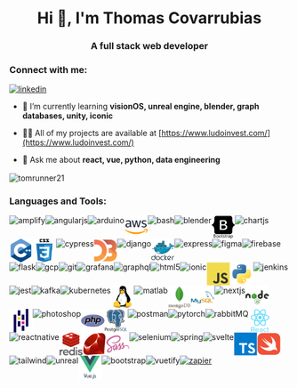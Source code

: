 <!--
**tomrunner21/tomrunner21** is a ✨ _special_ ✨ repository because its `README.md` (this file) appears on your GitHub profile.

Here are some ideas to get you started:

- 🔭 I’m currently working on ...
- 🌱 I’m currently learning ...
- 👯 I’m looking to collaborate on ...
- 🤔 I’m looking for help with ...
- 💬 Ask me about ...
- 📫 How to reach me: ...
- 😄 Pronouns: ...
- ⚡ Fun fact: ...
-->

<h1 align="center">Hi 👋, I'm Thomas Covarrubias</h1>
<h3 align="center">A full stack web developer</h3>

<h3 align="left">Connect with me:</h3>
<p>
<a href='https://linkedin.com/in/thomas-c-34a114110/'><img alt="linkedin" src="https://raw.githubusercontent.com/rahul-jha98/rahul-jha98/561d474902b59c7429ec22bb73e225696c27b202/assets/linkedin.svg" height='18px'/></a>
</p>

- 🌱 I’m currently learning **visionOS, unreal engine, blender, graph databases, unity, iconic**

- 👨‍💻 All of my projects are available at [https://www.ludoinvest.com/](https://www.ludoinvest.com/)

- 💬 Ask me about **react, vue, python, data engineering**





<p><img align="center" src="https://github-readme-stats.vercel.app/api/top-langs?username=tomrunner21&show_icons=true&theme=dark&title_color=ff0000&text_color=7300ff&locale=en&layout=compact" alt="tomrunner21" /></p>

<h3 align="left">Languages and Tools:</h3>
<p>
    <a href="https://aws.amazon.com/amplify/" target="_blank" rel="noreferrer">
    <img
        align="left"
        height="42px"
        alt="amplify"
        src="https://docs.amplify.aws/assets/logo-dark.svg"
    />
    </a>
    <a href="https://angular.io" target="_blank" rel="noreferrer">
    <img
        src="https://www.vectorlogo.zone/logos/angular/angular-icon.svg"
        alt="angularjs"
        align="left"
        height="42px"
    />
    </a>
    <a href="https://www.arduino.cc/" target="_blank" rel="noreferrer">
    <img
        src="https://cdn.worldvectorlogo.com/logos/arduino-1.svg"
        alt="arduino"
        align="left"
        height="42px"
    />
    </a>
    <a href="https://aws.amazon.com" target="_blank" rel="noreferrer">
    <img
        src="https://raw.githubusercontent.com/devicons/devicon/master/icons/amazonwebservices/amazonwebservices-original-wordmark.svg"
        alt="aws"
        align="left"
        height="42px"
    />
    </a>
    <a href="https://www.gnu.org/software/bash/" target="_blank" rel="noreferrer">
    <img
        src="https://www.vectorlogo.zone/logos/gnu_bash/gnu_bash-icon.svg"
        alt="bash"
        align="left"
        height="42px"
    />
    </a>
    <a href="https://www.blender.org/" target="_blank" rel="noreferrer">
    <img
        src="https://download.blender.org/branding/community/blender_community_badge_white.svg"
        alt="blender"
        align="left"
        height="42px"
    />
    </a>
    <a href="https://getbootstrap.com" target="_blank" rel="noreferrer">
    <img
        src="https://raw.githubusercontent.com/devicons/devicon/master/icons/bootstrap/bootstrap-plain-wordmark.svg"
        alt="bootstrap"
        align="left"
        height="42px"
    />
    </a>
    <a href="https://www.chartjs.org" target="_blank" rel="noreferrer">
    <img
        src="https://www.chartjs.org/media/logo-title.svg"
        alt="chartjs"
        align="left"
        height="42px"
    />
    </a>
    <a href="https://www.w3schools.com/cpp/" target="_blank" rel="noreferrer">
    <img
        src="https://raw.githubusercontent.com/devicons/devicon/master/icons/cplusplus/cplusplus-original.svg"
        alt="cplusplus"
        align="left"
        height="42px"
    />
    </a>
    <a href="https://www.w3schools.com/css/" target="_blank" rel="noreferrer">
    <img
        src="https://raw.githubusercontent.com/devicons/devicon/master/icons/css3/css3-original-wordmark.svg"
        alt="css3"
        align="left"
        height="42px"
    />
    </a>
    <a href="https://www.cypress.io" target="_blank" rel="noreferrer">
    <img
        src="https://raw.githubusercontent.com/simple-icons/simple-icons/6e46ec1fc23b60c8fd0d2f2ff46db82e16dbd75f/icons/cypress.svg"
        alt="cypress"
        align="left"
        height="42px"
    />
    </a>
    <a href="https://d3js.org/" target="_blank" rel="noreferrer">
    <img
        src="https://raw.githubusercontent.com/devicons/devicon/master/icons/d3js/d3js-original.svg"
        alt="d3js"
        align="left"
        height="42px"
    />
    </a>
    <a href="https://www.djangoproject.com/" target="_blank" rel="noreferrer">
    <img
        src="https://cdn.worldvectorlogo.com/logos/django.svg"
        alt="django"
        align="left"
        height="42px"
    />
    </a>
</p>
<p>
    <a href="https://www.docker.com/" target="_blank" rel="noreferrer">
    <img
        src="https://raw.githubusercontent.com/devicons/devicon/master/icons/docker/docker-original-wordmark.svg"
        alt="docker"
        align="left"
        height="42px"
    />
    </a>
    <a href="https://expressjs.com" target="_blank" rel="noreferrer">
    <img
        src="https://www.vectorlogo.zone/logos/expressjs/expressjs-ar21.svg"
        alt="express"
        align="left"
        height="42px"
    />
    </a>
    <a href="https://www.figma.com/" target="_blank" rel="noreferrer">
    <img
        src="https://www.vectorlogo.zone/logos/figma/figma-icon.svg"
        alt="figma"
        align="left"
        height="42px"
    />
    </a>
    <a href="https://firebase.google.com/" target="_blank" rel="noreferrer">
    <img
        src="https://www.vectorlogo.zone/logos/firebase/firebase-icon.svg"
        alt="firebase"
        align="left"
        height="42px"
    />
    </a>
    <a href="https://flask.palletsprojects.com/" target="_blank" rel="noreferrer">
    <img
        src="https://www.vectorlogo.zone/logos/pocoo_flask/pocoo_flask-icon.svg"
        alt="flask"
        align="left"
        height="42px"
    />
    </a>
    <a href="https://cloud.google.com" target="_blank" rel="noreferrer">
    <img
        src="https://www.vectorlogo.zone/logos/google_cloud/google_cloud-icon.svg"
        alt="gcp"
        align="left"
        height="42px"
    />
    </a>
    <a href="https://git-scm.com/" target="_blank" rel="noreferrer">
    <img
        src="https://www.vectorlogo.zone/logos/git-scm/git-scm-icon.svg"
        alt="git"
        align="left"
        height="42px"
    />
    </a>
    <a href="https://grafana.com" target="_blank" rel="noreferrer">
    <img
        src="https://www.vectorlogo.zone/logos/grafana/grafana-icon.svg"
        alt="grafana"
        align="left"
        height="42px"
    />
    </a>
    </a>
    <a href="https://graphql.org" target="_blank" rel="noreferrer">
    <img
        src="https://www.vectorlogo.zone/logos/graphql/graphql-icon.svg"
        alt="graphql"
        align="left"
        height="42px"
    />
    </a>
    <a href="https://www.w3.org/html/" target="_blank" rel="noreferrer">
    <img
        src="https://www.vectorlogo.zone/logos/w3_html5/w3_html5-ar21.svg"
        alt="html5"
        align="left"
        height="42px"
    />
    </a>
    <a href="https://ionicframework.com" target="_blank" rel="noreferrer">
    <img
        src="https://upload.wikimedia.org/wikipedia/commons/d/d1/Ionic_Logo.svg"
        alt="ionic"
        align="left"
        height="42px"
    />
    </a>
    <a
    href="https://developer.mozilla.org/en-US/docs/Web/JavaScript"
    target="_blank"
    rel="noreferrer"
    align="left"
    height="42px"
    >
    <img
        src="https://raw.githubusercontent.com/devicons/devicon/master/icons/javascript/javascript-original.svg"
        alt="javascript"
        align="left"
        height="42px"
    />
    </a>
    <a href="https://www.python.org" target="_blank" rel="noreferrer">
      <img
          src="https://raw.githubusercontent.com/devicons/devicon/master/icons/python/python-original.svg"
          alt="python"
          align="left"
          height="42px"
      />
    </a>
</p>
<p>
    <a href="https://www.jenkins.io" target="_blank" rel="noreferrer">
    <img
        src="https://www.vectorlogo.zone/logos/jenkins/jenkins-icon.svg"
        alt="jenkins"
        align="left"
        height="42px"
    />
    </a>
    <a href="https://jestjs.io" target="_blank" rel="noreferrer">
    <img
        src="https://www.vectorlogo.zone/logos/jestjsio/jestjsio-icon.svg"
        alt="jest"
        align="left"
        height="42px"
    />
    </a>
    <a href="https://kafka.apache.org/" target="_blank" rel="noreferrer">
    <img
        src="https://www.vectorlogo.zone/logos/apache_kafka/apache_kafka-icon.svg"
        alt="kafka"
        align="left"
        height="42px"
    />
    </a>
    <a href="https://kubernetes.io" target="_blank" rel="noreferrer">
    <img
        src="https://www.vectorlogo.zone/logos/kubernetes/kubernetes-icon.svg"
        alt="kubernetes"
        align="left"
        height="42px"
    />
    </a>
    <a href="https://www.linux.org/" target="_blank" rel="noreferrer">
    <img
        src="https://raw.githubusercontent.com/devicons/devicon/master/icons/linux/linux-original.svg"
        alt="linux"
        align="left"
        height="42px"
    />
    </a>
    <a href="https://www.mathworks.com/" target="_blank" rel="noreferrer">
    <img
        src="https://upload.wikimedia.org/wikipedia/commons/2/21/Matlab_Logo.png"
        alt="matlab"
        align="left"
        height="42px"
    />
    </a>
    <a href="https://www.mongodb.com/" target="_blank" rel="noreferrer">
    <img
        src="https://raw.githubusercontent.com/devicons/devicon/master/icons/mongodb/mongodb-original-wordmark.svg"
        alt="mongodb"
        align="left"
        height="42px"
    />
    </a>
    <a href="https://www.mysql.com/" target="_blank" rel="noreferrer">
    <img
        src="https://raw.githubusercontent.com/devicons/devicon/master/icons/mysql/mysql-original-wordmark.svg"
        alt="mysql"
        align="left"
        height="42px"
    />
    </a>
    <a href="https://nextjs.org/" target="_blank" rel="noreferrer">
    <img
        src="https://cdn.worldvectorlogo.com/logos/nextjs-2.svg"
        alt="nextjs"
        align="left"
        height="42px"
    />
    </a>
    <a href="https://nodejs.org" target="_blank" rel="noreferrer">
    <img
        src="https://raw.githubusercontent.com/devicons/devicon/master/icons/nodejs/nodejs-original-wordmark.svg"
        alt="nodejs"
        align="left"
        height="42px"
    />
    </a>
    <a href="https://pandas.pydata.org/" target="_blank" rel="noreferrer">
    <img
        src="https://raw.githubusercontent.com/devicons/devicon/2ae2a900d2f041da66e950e4d48052658d850630/icons/pandas/pandas-original.svg"
        alt="pandas"
        align="left"
        height="42px"
    />
    </a>
    <a href="https://www.photoshop.com/en" target="_blank" rel="noreferrer">
    <img
        src="https://img.shields.io/badge/--31A8FF?logo=adobe%20photoshop&logoColor=000"
        alt="photoshop"
        align="left"
        height="42px"
    />
    </a>
    <a href="https://www.php.net" target="_blank" rel="noreferrer">
    <img
        src="https://raw.githubusercontent.com/devicons/devicon/master/icons/php/php-original.svg"
        alt="php"
        align="left"
        height="42px"
    />
    </a>
</p>
<p>
    <a href="https://www.postgresql.org" target="_blank" rel="noreferrer">
    <img
        src="https://raw.githubusercontent.com/devicons/devicon/master/icons/postgresql/postgresql-original-wordmark.svg"
        alt="postgresql"
        align="left"
        height="42px"
    />
    </a>
    <a href="https://postman.com" target="_blank" rel="noreferrer">
    <img
        src="https://www.vectorlogo.zone/logos/getpostman/getpostman-icon.svg"
        alt="postman"
        align="left"
        height="42px"
    />
    </a>
    <a href="https://pytorch.org/" target="_blank" rel="noreferrer">
    <img
        src="https://www.vectorlogo.zone/logos/pytorch/pytorch-icon.svg"
        alt="pytorch"
        align="left"
        height="42px"
    />
    </a>
    <a href="https://www.rabbitmq.com" target="_blank" rel="noreferrer">
    <img
        src="https://www.vectorlogo.zone/logos/rabbitmq/rabbitmq-icon.svg"
        alt="rabbitMQ"
        align="left"
        height="42px"
    />
    </a>
    <a href="https://reactjs.org/" target="_blank" rel="noreferrer">
    <img
        src="https://raw.githubusercontent.com/devicons/devicon/master/icons/react/react-original-wordmark.svg"
        alt="react"
        align="left"
        height="42px"
    />
    </a>
    <a href="https://reactnative.dev/" target="_blank" rel="noreferrer">
    <img
        src="https://reactnative.dev/img/header_logo.svg"
        alt="reactnative"
        align="left"
        height="42px"
    />
    </a>
    <a href="https://redis.io" target="_blank" rel="noreferrer">
    <img
        src="https://raw.githubusercontent.com/devicons/devicon/master/icons/redis/redis-original-wordmark.svg"
        alt="redis"
        align="left"
        height="42px"
    />
    </a>
    <a href="https://www.ruby-lang.org/en/" target="_blank" rel="noreferrer">
    <img
        src="https://raw.githubusercontent.com/devicons/devicon/master/icons/ruby/ruby-original.svg"
        alt="ruby"
        align="left"
        height="42px"
    />
    </a>
    <a href="https://sass-lang.com" target="_blank" rel="noreferrer">
    <img
        src="https://raw.githubusercontent.com/devicons/devicon/master/icons/sass/sass-original.svg"
        alt="sass"
        align="left"
        height="42px"
    />
    </a>
    <a href="https://www.selenium.dev" target="_blank" rel="noreferrer">
    <img
        src="https://raw.githubusercontent.com/detain/svg-logos/780f25886640cef088af994181646db2f6b1a3f8/svg/selenium-logo.svg"
        alt="selenium"
        align="left"
        height="42px"
    />
    </a>
    <a href="https://spring.io/" target="_blank" rel="noreferrer">
    <img
        src="https://www.vectorlogo.zone/logos/springio/springio-icon.svg"
        alt="spring"
        align="left"
        height="42px"
    />
    </a>
    <a href="https://svelte.dev" target="_blank" rel="noreferrer">
    <img
        src="https://upload.wikimedia.org/wikipedia/commons/1/1b/Svelte_Logo.svg"
        alt="svelte"
        align="left"
        height="42px"
    />
    </a>
    <a href="https://www.typescriptlang.org/" target="_blank" rel="noreferrer">
    <img
      src="https://raw.githubusercontent.com/devicons/devicon/master/icons/typescript/typescript-original.svg"
      alt="typescript"
      align="left"
      height="42px"
    />
    </a>
</p>
<p>
    <a href="https://developer.apple.com/swift/" target="_blank" rel="noreferrer">
    <img
        src="https://raw.githubusercontent.com/devicons/devicon/master/icons/swift/swift-original.svg"
        alt="swift"
        align="left"
        height="42px"
    />
    </a>
    <a href="https://tailwindcss.com/" target="_blank" rel="noreferrer">
    <img
        src="https://www.vectorlogo.zone/logos/tailwindcss/tailwindcss-icon.svg"
        alt="tailwind"
        align="left"
        height="42px"
    />
    </a>
    <a href="https://unrealengine.com/" target="_blank" rel="noreferrer">
    <img
        src="https://raw.githubusercontent.com/kenangundogan/fontisto/036b7eca71aab1bef8e6a0518f7329f13ed62f6b/icons/svg/brand/unreal-engine.svg"
        alt="unreal"
        align="left"
        height="42px"
    />
    </a>
    <a href="https://vuejs.org/" target="_blank" rel="noreferrer">
    <img
        src="https://raw.githubusercontent.com/devicons/devicon/master/icons/vuejs/vuejs-original-wordmark.svg"
        alt="vuejs"
        align="left"
        height="42px"
    />
    </a>
    <a href="https://getbootstrap.com/" target="_blank" rel="noreferrer">
    <img
        src="https://www.vectorlogo.zone/logos/getbootstrap/getbootstrap-ar21.svg"
        alt="bootstrap"
        align="left"
        height="42px"
    />
    </a>
    <a href="https://vuetifyjs.com/en/" target="_blank" rel="noreferrer">
    <img
        src="https://bestofjs.org/logos/vuetify.svg"
        alt="vuetify"
        align="left"
        height="42px"
    />
    </a>
    <a href="https://zapier.com" target="_blank" rel="noreferrer">
    <img
        src="https://www.vectorlogo.zone/logos/zapier/zapier-icon.svg"
        alt="zapier"
        width="40"
        height="40"
    />
    </a>
</p>


